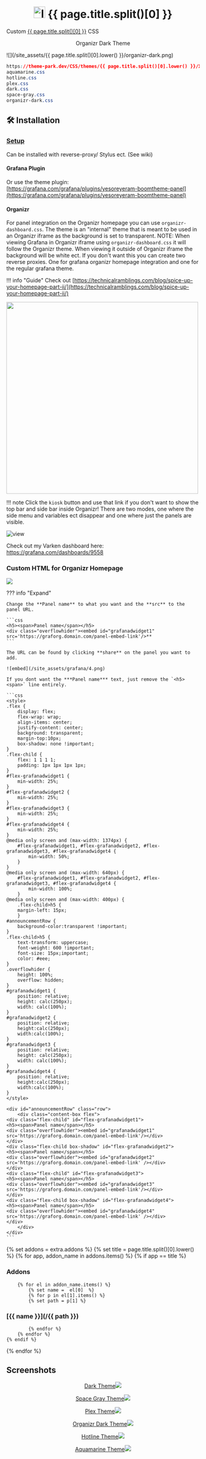 <h1 align="center"> <img src="/site_assets/{{ page.title.split()[0].lower() }}/logo.png" alt="logo" width="30" height="30"> {{ page.title.split()[0] }}</h1>

Custom [{{ page.title.split()[0] }}](https://github.com/grafana) CSS

<p align="center"> Organizr Dark Theme </p>

![](/site_assets/{{ page.title.split()[0].lower() }}/organizr-dark.png)

```css
https://theme-park.dev/CSS/themes/{{ page.title.split()[0].lower() }}/XXX.css
aquamarine.css
hotline.css
plex.css
dark.css
space-gray.css
organizr-dark.css
```

## 🛠️ Installation

### [Setup](/setup)

Can be installed with reverse-proxy/ Stylus ect. (See wiki)

#### Grafana Plugin

Or use the theme plugin: [https://grafana.com/grafana/plugins/yesoreyeram-boomtheme-panel](https://grafana.com/grafana/plugins/yesoreyeram-boomtheme-panel)

#### Organizr

For panel integration on the Organizr homepage you can use `organizr-dashboard.css`. The theme is an "internal" theme that is meant to be used in an Organizr iframe as the background is set to transparent.
NOTE: When viewing Grafana in Organizr iframe using `organizr-dashboard.css` it will follow the Organizr theme. When viewing it outside of Organizr iframe the background will be white ect. If you don't want this you can create two reverse proxies. One for grafana organizr homepage integration and one for the regular grafana theme.

!!! info "Guide"
    Check out [https://technicalramblings.com/blog/spice-up-your-homepage-part-ii/](https://technicalramblings.com/blog/spice-up-your-homepage-part-ii/)

<img src="/site_assets/grafana/orgdash.jpg" height="500px"></img>

!!! note
    Click the `kiosk` button and use that link if you don't want to show the top bar and side bar inside Organizr! There are two modes, one where the side menu and variables ect disappear and one where just the panels are visible.

![view](/site_assets/grafana/view.png)

Check out my Varken dashboard here: https://grafana.com/dashboards/9558

### Custom HTML for Organizr Homepage

![](/site_assets/grafana/3.png)

??? info "Expand"

    Change the **Panel name** to what you want and the **src** to the panel URL.

    ```css
    <h5><span>Panel name</span></h5>
    <div class="overflowhider"><embed id="grafanadwidget1" src='https://graforg.domain.com/panel-embed-link'/>**
    ```

    The URL can be found by clicking **share** on the panel you want to add.

    ![embed](/site_assets/grafana/4.png)

    If you dont want the ***Panel name*** text, just remove the `<h5><span>` line entirely.

    ```css
    <style>
    .flex {
        display: flex;
        flex-wrap: wrap;
        align-items: center;
        justify-content: center;
        background: transparent;
        margin-top:10px;
        box-shadow: none !important;
    }
    .flex-child {
        flex: 1 1 1 1;
        padding: 1px 1px 1px 1px;
    }
    #flex-grafanadwidget1 {
        min-width: 25%;
    }
    #flex-grafanadwidget2 {
        min-width: 25%;
    }
    #flex-grafanadwidget3 {
        min-width: 25%;
    }
    #flex-grafanadwidget4 {
        min-width: 25%;
    }
    @media only screen and (max-width: 1374px) {
        #flex-grafanadwidget1, #flex-grafanadwidget2, #flex-grafanadwidget3, #flex-grafanadwidget4 {
            min-width: 50%;
        }
    }
    @media only screen and (max-width: 640px) {
        #flex-grafanadwidget1, #flex-grafanadwidget2, #flex-grafanadwidget3, #flex-grafanadwidget4 {
            min-width: 100%;
        }
    @media only screen and (max-width: 400px) {
        .flex-child>h5 {
        margin-left: 15px;
        }
    #announcementRow {
        background-color:transparent !important;
    }
    .flex-child>h5 {
        text-transform: uppercase;
        font-weight: 600 !important;
        font-size: 15px;important;
        color: #eee;
    }
    .overflowhider {
        height: 100%;
        overflow: hidden;
    }
    #grafanadwidget1 {
        position: relative;
        height: calc(250px);
        width: calc(100%);
    }
    #grafanadwidget2 {
        position: relative;
        height:calc(250px);
        width:calc(100%);
    }
    #grafanadwidget3 {
        position: relative;
        height: calc(250px);
        width: calc(100%);
    }
    #grafanadwidget4 {
        position: relative;
        height:calc(250px);
        width:calc(100%);
    }
    </style>

    <div id="announcementRow" class="row">
        <div class="content-box flex">
    <div class="flex-child" id="flex-grafanadwidget1">
    <h5><span>Panel name</span></h5>
    <div class="overflowhider"><embed id="grafanadwidget1" src='https://graforg.domain.com/panel-embed-link'/></div>
    </div>
    <div class="flex-child box-shadow" id="flex-grafanadwidget2">
    <h5><span>Panel name</span></h5>
    <div class="overflowhider"><embed id="grafanadwidget2" src='https://graforg.domain.com/panel-embed-link' /></div>
    </div>
    <div class="flex-child" id="flex-grafanadwidget3">
    <h5><span>Panel name</span></h5>
    <div class="overflowhider"><embed id="grafanadwidget3" src='https://graforg.domain.com/panel-embed-link'/></div>
    </div>
    <div class="flex-child box-shadow" id="flex-grafanadwidget4">
    <h5><span>Panel name</span></h5>
    <div class="overflowhider"><embed id="grafanadwidget4" src='https://graforg.domain.com/panel-embed-link' /></div>
    </div>
        </div>
    </div>
    ```

{% set addons = extra.addons %}
{% set title = page.title.split()[0].lower() %}
{% for app, addon_name in addons.items() %}
    {% if app  ==  title %}

### Addons

        {% for el in addon_name.items() %}
            {% set name =  el[0]  %}
            {% for p in el[1].items() %}
            {% set path = p[1] %}

### [{{ name }}](/{{ path }})

            {% endfor %}
        {% endfor %}
    {% endif %}
{% endfor %}

## Screenshots

<p align="center">  
<a href="/site_assets/{{ page.title.split()[0].lower() }}/dark.png">Dark Theme<img src="/site_assets/{{ page.title.split()[0].lower() }}/dark.png"></img>
</p>

<p align="center">  
<a href="/site_assets/{{ page.title.split()[0].lower() }}/space-gray.png">Space Gray Theme<img src="/site_assets/{{ page.title.split()[0].lower() }}/space-gray.png"></img>
</p>

<p align="center">  
<a href="/site_assets/{{ page.title.split()[0].lower() }}/plex.png">Plex Theme<img src="/site_assets/{{ page.title.split()[0].lower() }}/plex.png"></img>
</p>

<p align="center">
<a href="/site_assets/{{ page.title.split()[0].lower() }}/organizr-dark.png">Organizr Dark Theme<img src="/site_assets/{{ page.title.split()[0].lower() }}/organizr-dark.png"></img>
</p>

<p align="center">
<a href="/site_assets/{{ page.title.split()[0].lower() }}/hotline.png">Hotline Theme<img src="/site_assets/{{ page.title.split()[0].lower() }}/hotline.png"></img>
</p>

<p align="center">
<a href="/site_assets/{{ page.title.split()[0].lower() }}/aquamarine.png">Aquamarine Theme<img src="/site_assets/{{ page.title.split()[0].lower() }}/aquamarine.png"></img>
</p>
